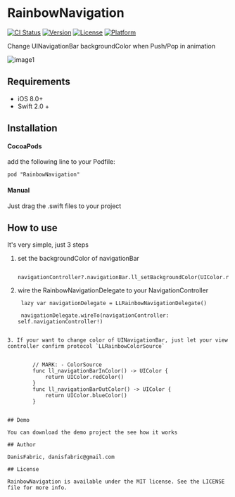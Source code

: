 # RainbowNavigation

[![CI Status](http://img.shields.io/travis/DanisFabric/RainbowNavigation.svg?style=flat)](https://travis-ci.org/DanisFabric/RainbowNavigation)
[![Version](https://img.shields.io/cocoapods/v/RainbowNavigation.svg?style=flat)](http://cocoapods.org/pods/RainbowNavigation)
[![License](https://img.shields.io/cocoapods/l/RainbowNavigation.svg?style=flat)](http://cocoapods.org/pods/RainbowNavigation)
[![Platform](https://img.shields.io/cocoapods/p/RainbowNavigation.svg?style=flat)](http://cocoapods.org/pods/RainbowNavigation)


Change UINavigationBar backgroundColor when Push/Pop in animation 

![image1](https://github.com/DanisFabric/RainbowNavigation/blob/master/images/demo1.gif)


## Requirements
* iOS 8.0+
* Swift 2.0 +


## Installation

#### CocoaPods

add the following line to your Podfile:

	pod "RainbowNavigation"

#### Manual

Just drag the .swift files to your project

## How to use

It's very simple, just 3 steps

1. set the backgroundColor of navigationBar

		navigationController?.navigationBar.ll_setBackgroundColor(UIColor.redColor()    


2. wire the RainbowNavigationDelegate to your NavigationController


		lazy var navigationDelegate = LLRainbowNavigationDelegate()

		navigationDelegate.wireTo(navigationController: self.navigationController!)
```

3. If your want to change color of UINavigationBar, just let your view controller confirm protocol `LLRainbowColorSource`


    	// MARK: - ColorSource
    	func ll_navigationBarInColor() -> UIColor {
        	return UIColor.redColor()
    	}
    	func ll_navigationBarOutColor() -> UIColor {
        	return UIColor.blueColor()
    	}


## Demo

You can download the demo project the see how it works

## Author

DanisFabric, danisfabric@gmail.com

## License

RainbowNavigation is available under the MIT license. See the LICENSE file for more info.
